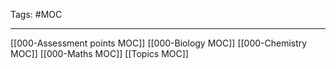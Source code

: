 Tags: #MOC 

---
[[000-Assessment points MOC]]
[[000-Biology MOC]]
[[000-Chemistry MOC]]
[[000-Maths MOC]]
[[Topics MOC]]